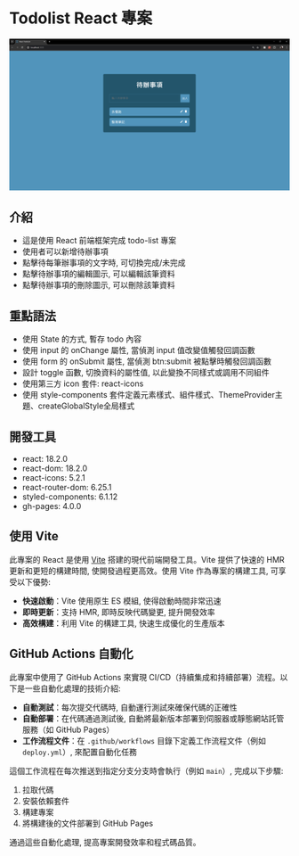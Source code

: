 # Todolist React 專案

![導覽圖片](public/readme/introduce.png)

## 介紹
+ 這是使用 React 前端框架完成 todo-list 專案
+ 使用者可以新增待辦事項
+ 點擊待每筆辦事項的文字時, 可切換完成/未完成
+ 點擊待辦事項的編輯圖示, 可以編輯該筆資料
+ 點擊待辦事項的刪除圖示, 可以刪除該筆資料


## 重點語法
+ 使用 State 的方式, 暫存 todo 內容
+ 使用 input 的 onChange 屬性, 當偵測 input 值改變值觸發回調函數
+ 使用 form 的 onSubmit 屬性, 當偵測 btn:submit 被點擊時觸發回調函數
+ 設計 toggle 函數, 切換資料的屬性值, 以此變換不同樣式或調用不同組件
+	使用第三方 icon 套件: react-icons
+ 使用 style-components 套件定義元素樣式、組件樣式、ThemeProvider主題、createGlobalStyle全局樣式


## 開發工具
+ react: 18.2.0
+ react-dom: 18.2.0
+ react-icons: 5.2.1
+ react-router-dom: 6.25.1
+ styled-components: 6.1.12
+ gh-pages: 4.0.0


## 使用 Vite
此專案的 React 是使用 [Vite](https://vitejs.dev/) 搭建的現代前端開發工具。Vite 提供了快速的 HMR 更新和更短的構建時間, 使開發過程更高效。使用 Vite 作為專案的構建工具, 可享受以下優勢:

+ **快速啟動**：Vite 使用原生 ES 模組, 使得啟動時間非常迅速
+ **即時更新**：支持 HMR, 即時反映代碼變更, 提升開發效率
+ **高效構建**：利用 Vite 的構建工具, 快速生成優化的生產版本


## GitHub Actions 自動化
此專案中使用了 GitHub Actions 來實現 CI/CD（持續集成和持續部署）流程。以下是一些自動化處理的技術介紹:

+ **自動測試**：每次提交代碼時, 自動運行測試來確保代碼的正確性
+ **自動部署**：在代碼通過測試後, 自動將最新版本部署到伺服器或靜態網站託管服務（如 GitHub Pages）
+ **工作流程文件**：在 `.github/workflows` 目錄下定義工作流程文件（例如 `deploy.yml`）, 來配置自動化任務

這個工作流程在每次推送到指定分支分支時會執行（例如 `main`）, 完成以下步驟:
1. 拉取代碼
2. 安裝依賴套件
3. 構建專案
4. 將構建後的文件部署到 GitHub Pages

通過這些自動化處理, 提高專案開發效率和程式碼品質。



